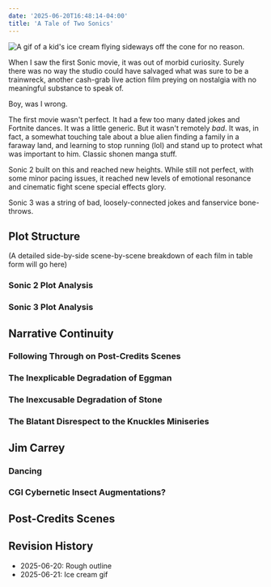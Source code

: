 ```yaml
---
date: '2025-06-20T16:48:14-04:00'
title: 'A Tale of Two Sonics'
---
```


![A gif of a kid's ice cream flying sideways off the cone for no reason.](icecream.gif)

When I saw the first Sonic movie, it was out of morbid curiosity. Surely there was no way the studio could have salvaged what was sure to be a trainwreck, another cash-grab live action film preying on nostalgia with no meaningful substance to speak of.

Boy, was I wrong.

The first movie wasn't perfect. It had a few too many dated jokes and Fortnite dances. It was a little generic. But it wasn't remotely *bad*. It was, in fact, a somewhat touching tale about a blue alien finding a family in a faraway land, and learning to stop running (lol) and stand up to protect what was important to him. Classic shonen manga stuff.

Sonic 2 built on this and reached new heights. While still not perfect, with some minor pacing issues, it reached new levels of emotional resonance and cinematic fight scene special effects glory.

Sonic 3 was a string of bad, loosely-connected jokes and fanservice bone-throws.

## Plot Structure

(A detailed side-by-side scene-by-scene breakdown of each film in table form will go here)

### Sonic 2 Plot Analysis

### Sonic 3 Plot Analysis

## Narrative Continuity

### Following Through on Post-Credits Scenes

### The Inexplicable Degradation of Eggman

### The Inexcusable Degradation of Stone

### The Blatant Disrespect to the Knuckles Miniseries

## Jim Carrey

### Dancing

### CGI Cybernetic Insect Augmentations?

## Post-Credits Scenes

## Revision History

- 2025-06-20: Rough outline
- 2025-06-21: Ice cream gif